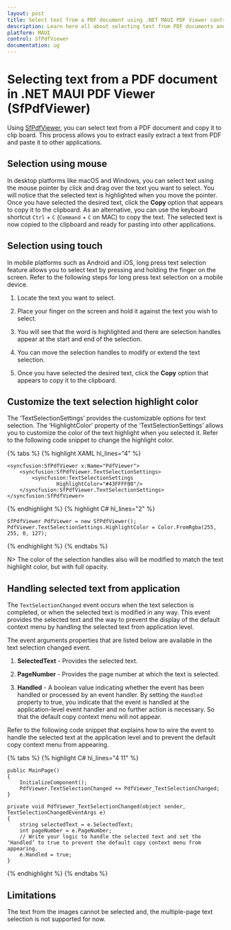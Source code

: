 ```yaml
---
layout: post
title: Select text from a PDF document using .NET MAUI PDF Viewer control | Syncfusion
description: Learn here all about selecting text from PDF documents and copying it to the clipboard using Syncfusion .NET MAUI PDF Viewer (SfPdfViewer).
platform: MAUI
control: SfPdfViewer
documentation: ug
---
```


# Selecting text from a PDF document in .NET MAUI PDF Viewer (SfPdfViewer)

Using [SfPdfViewer](https://help.syncfusion.com/cr/maui/Syncfusion.Maui.PdfViewer.SfPdfViewer.html), you can select text from a PDF document and copy it to clip board. This process allows you to extract easily extract a text from PDF and paste it to other applications.

## Selection using mouse

In desktop platforms like macOS and Windows, you can select text using the mouse pointer by click and drag over the text you want to select. You will notice that the selected text is highlighted when you move the pointer. 
Once you have selected the desired text, click the <b>Copy</b> option that appears to copy it to the clipboard. As an alternative, you can use the keyboard shortcut <code>Ctrl</code> + <code>C</code> (<code>Command</code> + <code>C</code> on MAC) to copy the text. The selected text is now copied to the clipboard and ready for pasting into other applications.

## Selection using touch

In mobile platforms such as Android and iOS, long press text selection feature allows you to select text by pressing and holding the finger on the screen. Refer to the following steps for long press text selection on a mobile device.

1.	Locate the text you want to select.

2.	Place your finger on the screen and hold it against the text you wish to select.

3.	You will see that the word is highlighted and there are selection handles appear at the start and end of the selection.

4.	You can move the selection handles to modify or extend the text selection.

5.	Once you have selected the desired text, click the <b>Copy</b> option that appears to copy it to the clipboard.

## Customize the text selection highlight color

The ‘TextSelectionSettings’ provides the customizable options for text selection. The ‘HighlightColor’ property of the  ‘TextSelectionSettings’ allows you to customize the color of the text highlight when you selected it. Refer to the following code snippet to change the highlight color.

{% tabs %}
{% highlight XAML hl_lines="4" %}

    <syncfusion:SfPdfViewer x:Name="PdfViewer">
        <syncfusion:SfPdfViewer.TextSelectionSettings>
            <syncfusion:TextSelectionSettings 
                    HighlightColor="#43FFFF00"/>
        </syncfusion:SfPdfViewer.TextSelectionSettings>
    </syncfusion:SfPdfViewer>

{% endhighlight %}
{% highlight C# hl_lines="2" %}

	SfPdfViewer PdfViewer = new SfPdfViewer();
	PdfViewer.TextSelectionSettings.HighlightColor = Color.FromRgba(255, 255, 0, 127);

{% endhighlight %}
{% endtabs %}

N> The color of the selection handles also will be modified to match the text highlight color, but with full opacity.

## Handling selected text from application

The `TextSelectionChanged` event occurs when the text selection is completed, or when the selected text is modified in any way. This event provides the selected text and the way to prevent the display of the default context menu by handling the selected text from application level.

The event arguments properties that are listed below are available in the text selection changed event.

1.	<b>SelectedText</b> - Provides the selected text.

2.	<b>PageNumber</b> - Provides the page number at which the text is selected.

3.	<b>Handled</b> -  A boolean value indicating whether the event has been handled or processed by an event handler. By setting the `Handled` property to true, you indicate that the event is handled at the application-level event handler and no further action is necessary. So that the default copy context menu will not appear.

Refer to the following code snippet that explains how to wire the event to handle the selected text at the application level and to prevent the default copy context menu from appearing.

{% tabs %}
{% highlight C# hl_lines="4 11" %}

	public MainPage()
	{
		InitializeComponent();
        PdfViewer.TextSelectionChanged += PdfViewer_TextSelectionChanged;
    }

    private void PdfViewer_TextSelectionChanged(object sender, TextSelectionChangedEventArgs e)
    {
        string selectedText = e.SelectedText;
        int pageNumber = e.PageNumber;
        // Write your logic to handle the selected text and set the ‘Handled’ to true to prevent the default copy context menu from appearing.
        e.Handled = true;
    }

{% endhighlight %}
{% endtabs %}

## Limitations

The text from the images cannot be selected and, the multiple-page text selection is not supported for now.